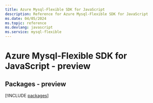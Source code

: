 ```yaml
---
title: Azure Mysql-Flexible SDK for JavaScript
description: Reference for Azure Mysql-Flexible SDK for JavaScript
ms.date: 04/05/2024
ms.topic: reference
ms.devlang: javascript
ms.service: mysql-flexible
---
```

# Azure Mysql-Flexible SDK for JavaScript - preview
## Packages - preview
[!INCLUDE [packages](mysql-flexible-index.md)]